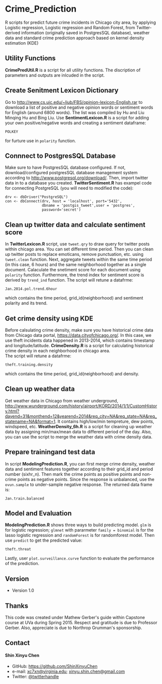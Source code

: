 # Crime_Prediction
R scripts for predict future crime incidents in Chicago city area, by applying Logistic regression, Logistic regression and Random Forest, from Twitter-derived information (originally saved in PostgresSQL database), weather data and standard crime prediction approach based on kernel density estimation (KDE)

## Utility Functions
**CrimePredUtil.R** is a script for all utility functions. The discription of parameters and outputs are inlcuded in the script. 

## Create Senitment Lexicon Dictionary
Go to http://www.cs.uic.edu/~liub/FBS/opinion-lexicon-English.rar to download a list of positive and negative opinion words or sentiment words for English (around 6800 words). The list was compiled by Hu and Liu Minqing Hu and Bing Liu.
Use **SentimentLexicon.R** is a script for adding your own positive/negative words and creating a sentiment dataframe:
```
POLKEY
```
for furture use in `polarity` function. 

## Connnect to PostgresSQL Database
Make sure to have PostgresSQL database configured. If not, download/configured postgresSQL database management system according to http://www.postgresql.org/download/. Then, import twitter data in to a database you created.
**TwitterSentiment.R** has exampel code for connecting PostgreSQL (you will need to modified the code):
```
drv <- dbDriver("PostgreSQL")
con <- dbConnect(drv, host = 'localhost', port='5432', 
                 dbname = 'postgis_tweet',user = 'postgres', 
                 password='secret')
```
## Clean up twitter data and calculate sentiment score
In **TwitterLexicon.R** script, use `tweet.qry` to draw query for twitter posts within chicago area. You can set different time period. Then you can clean up twitter posts to replace emoticans, remove punctuation, etc. using `tweet.clean` function.
Next, aggregate tweets within the same time period (in this case, 6 hours) and the same neighborhood together as a single document. Calaculate the snetiment score for each document using `polarity` function. 
Furthermore, the trend index for sentiment score is derived by `trend_ind` function.
The script will retune a datafrme: 
```
Jan.2014.pol.trend.6hour
``` 
which contains the time period, grid_id(neighborhood) and sentiment polarity and its trend.

## Get crime density using KDE
Before calsulating crime density, make sure you have historical crime data from Chicago data portal, https://data.cityofchicago.org/. In this case, we use theft incidents data happened in 2013-2014, which contains timestamp and longitude/latitude.
**CrimeDensity.R** is a script for calculating historical crime density in each neighborhood in chicago area.  
The script will retune a datafrme: 
```
theft.training.density
``` 
which contains the time period, grid_id(neighborhood) and density.

## Clean up weather data
Get weather data in Chicago from weather underground, http://www.wunderground.com/history/airport/KORD/2014/1/1/CustomHistory.html?dayend=31&monthend=12&yearend=2014&req_city=NA&req_state=NA&req_statename=NA&format=1. It contains high/low/min tempreture, dew points, windspeed, etc.
**WeatherDensity_6h.R** is a script for cleaning up weather data by assigning min/max/mean data to different period of the day. Also, you can use the script to merge the weather data with crime density data.

## Prepare trainingand test data
In script **ModelingPrediction.R**, you can first merge crime density, weather data and sentiment features together according to their grid_id and period number (sixhr_n). Then mark the crime points as positive points and non-crime points as negative points. Since the response is unbalanced, use the `ovun.sample` to under-sample negative response.
The returned data frame is:
```
Jan.train.balanced
```

## Model and Evaluation
**ModelingPrediction.R** shows three ways to build predicting model. `glm` is for logistic regression; `glmnet` with pararmeter `family = binomial` is for the lasso logistic regression and `randomForest` is for randomforest model. Then use `predict` to get the predicted value:
```
theft.threat
```
Lastly, user `plot.surveillance.curve` function to evaluate the performance of the prediction.

## Version 
* Version 1.0

## Thanks
This code was created under Mathew Gerber's guide within Capstone course at UVa during Spring 2015. Respect and gratitude is due to Professor Gerber. Also, appreciate is due to Northrop Grumman's sponsorship.

## Contact
#### Shin Xinyu Chen
* GitHub: https://github.com/ShinXinyuChen
* e-mail: xc7xn@virginia.edu; xinyu.shin.chen@gmail.com
* Twitter: [@twitterhandle](https://twitter.com/twitterhandle "twitterhandle on twitter")
